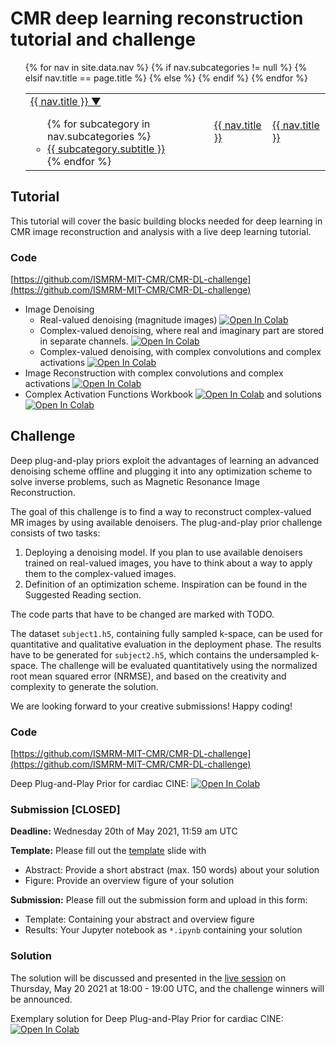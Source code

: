 # CMR deep learning reconstruction tutorial and challenge

<nav>
  <ul>
    <table>
    <tr>
    {% for nav in site.data.nav %}
      {% if nav.subcategories != null %}
        <td>
          <a href="{{ site.url }}{{ nav.href }}">{{ nav.title }} ▼</a>
          <ul>
          {% for subcategory in nav.subcategories %}
            <li><a href="{{ site.url }}{{ subcategory.subhref }}">{{ subcategory.subtitle }}</a></li>
          {% endfor %}
          </ul>
        </td>
      {% elsif nav.title == page.title %}
         <td class="active">
           <a href="{{ nav.url }}">{{ nav.title }}</a>
         </td>
      {% else %} 
        <td>
          <a href="{{ site.url }}{{ nav.href }}">{{ nav.title }}</a>
        </td>
      {% endif %}
    {% endfor %}
      </tr>
    </table>
  </ul>
</nav> 

## Tutorial

This tutorial will cover the basic building blocks needed for deep learning in CMR image reconstruction and analysis with a live deep learning tutorial.

### Code
[https://github.com/ISMRM-MIT-CMR/CMR-DL-challenge](https://github.com/ISMRM-MIT-CMR/CMR-DL-challenge)

- Image Denoising
  - Real-valued denoising (magnitude images) [![Open In Colab](https://colab.research.google.com/assets/colab-badge.svg)](https://colab.research.google.com/github/ISMRM-MIT-CMR/CMR-DL-challenge/blob/master/tutorial_denoising_real.ipynb)
  - Complex-valued denoising, where real and imaginary part are stored in separate channels. [![Open In Colab](https://colab.research.google.com/assets/colab-badge.svg)](https://colab.research.google.com/github/ISMRM-MIT-CMR/CMR-DL-challenge/blob/master/tutorial_denoising_2chreal.ipynb)
  - Complex-valued denoising, with complex convolutions and complex activations [![Open In Colab](https://colab.research.google.com/assets/colab-badge.svg)](https://colab.research.google.com/github/ISMRM-MIT-CMR/CMR-DL-challenge/blob/master/tutorial_denoising_complex.ipynb)
- Image Reconstruction with complex convolutions and complex activations  [![Open In Colab](https://colab.research.google.com/assets/colab-badge.svg)](https://colab.research.google.com/github/ISMRM-MIT-CMR/CMR-DL-challenge/blob/master/tutorial_reconstruction_complex.ipynb)
- Complex Activation Functions Workbook [![Open In Colab](https://colab.research.google.com/assets/colab-badge.svg)](https://colab.research.google.com/github/ISMRM-MIT-CMR/CMR-DL-challenge/blob/master/tutorial_complex_activations.ipynb) and solutions [![Open In Colab](https://colab.research.google.com/assets/colab-badge.svg)](https://colab.research.google.com/github/ISMRM-MIT-CMR/CMR-DL-challenge/blob/master/tutorial_complex_activations_solutions.ipynb)

## Challenge
Deep plug-and-play priors exploit the advantages of learning an advanced denoising scheme offline and plugging it into any optimization scheme to solve inverse problems, such as Magnetic Resonance Image Reconstruction.

The goal of this challenge is to find a way to reconstruct complex-valued MR images by using available denoisers. The plug-and-play prior challenge consists of two tasks:

1. Deploying a denoising model. If you plan to use available denoisers trained on real-valued images, you have to think about a way to apply them to the complex-valued images.
2. Definition of an optimization scheme. Inspiration can be found in the Suggested Reading section.

The code parts that have to be changed are marked with TODO.

The dataset `subject1.h5`, containing fully sampled k-space, can be used for quantitative and qualitative evaluation in the deployment phase. The results have to be generated for `subject2.h5`, which contains the undersampled k-space. The challenge will be evaluated quantitatively using the normalized root mean squared error (NRMSE), and based on the creativity and complexity to generate the solution.

We are looking forward to your creative submissions! Happy coding!

### Code
[https://github.com/ISMRM-MIT-CMR/CMR-DL-challenge](https://github.com/ISMRM-MIT-CMR/CMR-DL-challenge)

Deep Plug-and-Play Prior for cardiac CINE: [![Open In Colab](https://colab.research.google.com/assets/colab-badge.svg)](https://colab.research.google.com/github/ISMRM-MIT-CMR/CMR-DL-challenge/blob/master/challenge_plug_and_play.ipynb)

### Submission [CLOSED]

**Deadline:** Wednesday 20th of May 2021, 11:59 am UTC

**Template:** Please fill out the [template](template/ISMRM_MIT_CMR_ReconChallenge.potx) slide with 
- Abstract: Provide a short abstract (max. 150 words) about your solution
- Figure: Provide an overview figure of your solution 

**Submission:**
Please fill out the submission form and upload in this form:
- Template: Containing your abstract and overview figure
- Results: Your Jupyter notebook as `*.ipynb` containing your solution 

  
### Solution
The solution will be discussed and presented in the [live session](Awards_Session.md) on Thursday, May 20 2021 at 18:00 - 19:00 UTC, and the challenge winners will be announced.

Exemplary solution for Deep Plug-and-Play Prior for cardiac CINE: [![Open In Colab](https://colab.research.google.com/assets/colab-badge.svg)](https://colab.research.google.com/github/ISMRM-MIT-CMR/CMR-DL-challenge/blob/master/challenge_plug_and_play_sample_solution.ipynb)

